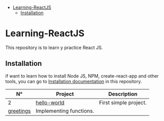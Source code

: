 - [Learning-ReactJS](#learning-reactjs)
  - [Installation](#installation)

# Learning-ReactJS
This repository is to learn y practice React JS.

## Installation

if want to learn how to install Node JS, NPM, create-react-app and other tools, you can go to [Installation documentation](https://github.com/jersonmartinez/Learning-ReactJS/blob/main/Installation.md) in this repository.

| N° | Project | Description |
| --- |---|---|
| 2 | [hello-world](https://github.com/jersonmartinez/Learning-ReactJS/tree/main/Projects/hello-world)  | First simple project.  |
| [greetings](https://github.com/jersonmartinez/Learning-ReactJS/tree/main/Projects/greetings)  | Implementing functions.  |
